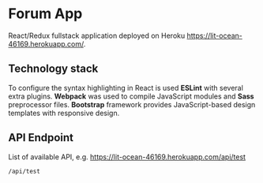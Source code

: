 # Forum App
React/Redux fullstack application deployed on Heroku https://lit-ocean-46169.herokuapp.com/.

## Technology stack
To configure the syntax highlighting in React is used **ESLint** with several extra plugins. **Webpack** was used to compile JavaScript modules and **Sass** preprocessor files. **Bootstrap** framework provides JavaScript-based design templates with responsive design.

## API Endpoint
List of available API, e.g. https://lit-ocean-46169.herokuapp.com/api/test
```
/api/test
```
